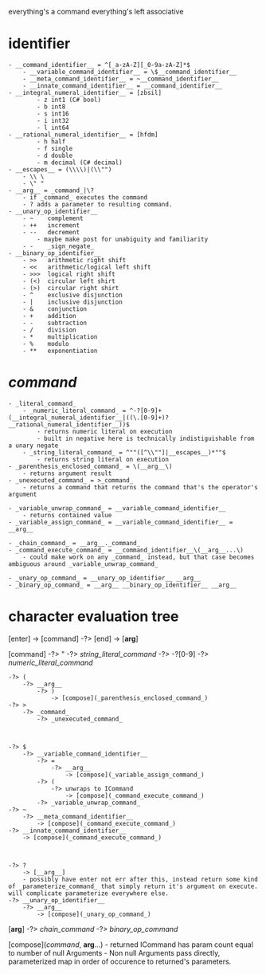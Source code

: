﻿everything's a command
everything's left associative


# __identifier__
	- __command_identifier__ = ^[_a-zA-Z][_0-9a-zA-Z]*$
		- __variable_command_identifier__ = \$__command_identifier__
		- __meta_command_identifier__ = ~__command_identifier__
		- __innate_command_identifier__ = __command_identifier__
	- __integral_numeral_identifier__ = [zbsil]
			- z int1 (C# bool)
			- b int8
			- s int16
			- i int32
			- l int64
	- __rational_numeral_identifier__ = [hfdm]
			- h half
			- f single
			- d double
			- m decimal (C# decimal)
	- __escapes__ = (\\\\)|(\\"")
		- \\ \
		- \" "
	- __arg__ = _command_|\?
		- if _command_ executes the command
		- ? adds a parameter to resulting command.
	- __unary_op_identifier__
		- ~    complement
		- ++   increment
		- --   decrement
			- maybe make post for unabiguity and familiarity
		- -    _sign_negate_
	- __binary_op_identifier__
		- >>   arithmetic right shift
		- <<   arithmetic/logical left shift
		- >>>  logical right shift
		- (<)  circular left shirt
		- (>)  circular right shirt
		- ^    exclusive disjunction
		- |    inclusive disjunction
		- &    conjunction
		- +    addition
		- -    subtraction
		- /    division
		- *    multiplication
		- %    modulo
		- **   exponentiation
		
	

# _command_
	- _literal_command_
		- _numeric_literal_command_ = ^-?[0-9]+(__integral_numeral_identifier__|((\.[0-9]+)?__rational_numeral_identifier__))$
			- returns numeric literal on execution
			- built in negative here is technically indistiguishable from a unary negate
		- _string_literal_command_ = ^""([^\\""]|__escapes__)*""$	
			- returns string literal on execution
	- _parenthesis_enclosed_command_ = \(__arg__\)
		- returns argument result
	- _unexecuted_command_ = >_command_
		- returns a command that returns the command that's the operator's argument
	
	- _variable_unwrap_command_ = __variable_command_identifier__
		- returns contained value
	- _variable_assign_command_ = __variable_command_identifier__ = __arg__

	- _chain_command_ = __arg__._command_
	- _command_execute_command_ = __command_identifier__\(__arg__...\)
		- could make work on any _command_ instead, but that case becomes ambiguous around _variable_unwrap_command_

	- _unary_op_command_ = __unary_op_identifier__ __arg__
	- _binary_op_command_ = __arg__ __binary_op_identifier__ __arg__



# character evaluation tree
[enter]
	-> [command]
		-?> [end]
		-> [__arg__]

	
[command]
	-?> "
		-?> _string_literal_command_
	-?> -?[0-9]
		-?> _numeric_literal_command_



	-?> (
		-?> __arg__
			-?> )
				-> [compose](_parenthesis_enclosed_command_)
	-?> >
		-?> _command_
			-?> _unexecuted_command_



	-?> $
		-?> __variable_command_identifier__
			-?> =
				-?> __arg__
					-> [compose](_variable_assign_command_)
			-?> (
				-?> unwraps to ICommand
					-> [compose](_command_execute_command_)
			-?> _variable_unwrap_command_
	-?> ~
		-?> __meta_command_identifier__
			-> [compose](_command_execute_command_)
	-?> __innate_command_identifier__
		-> [compose](_command_execute_command_)



	-?> ?
		-> [__arg__]
		- possibly have enter not err after this, instead return some kind of _parameterize_command_ that simply return it's argument on execute. will complicate parameterize everywhere else.
	-?> __unary_op_identifier__
		-?> __arg__
			-> [compose](_unary_op_command_)

[__arg__]
	-?> _chain_command_
	-?> _binary_op_command_


[compose](_command_, __arg__...)
	- returned ICommand has param count equal to number of null Arguments
	- Non null Arguments pass directly, parameterized map in order of occurence to returned's parameters.